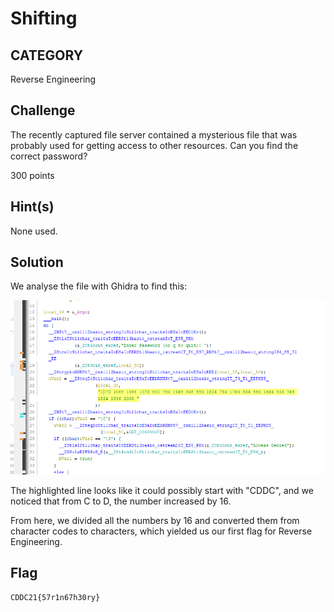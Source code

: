 # Shifting

## CATEGORY

Reverse Engineering

## Challenge

The recently captured file server contained a mysterious file that was probably used for getting access to other resources. Can you find the correct password?

300 points

## Hint(s)

None used.

## Solution

We analyse the file with Ghidra to find this:

![image](../images/SHIFTING.png)

The highlighted line looks like it could possibly start with "CDDC", and we noticed that from C to D, the number increased by 16.

From here, we divided all the numbers by 16 and converted them from character codes to characters, which yielded us our first flag for Reverse Engineering.

## Flag

    CDDC21{57r1n67h30ry}
